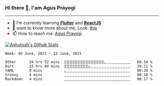 ### Hi there 👋, I'am Agus Prayogi
<hr/>

- 🌱 I’m currently learning [<b>Flutter</b>](https://flutter.dev/) and [<b>ReactJS</b>](https://reactjs.org/)
- 👀 want to know more about me, Look: [this](https://agusprayogi02.github.io)
- 📫 How to reach me: [Agus Prayogi](mailto:agus21apy@gmail.com)

[![Ashutosh's Github Stats](https://github-readme-stats.vercel.app/api?username=agusprayogi02&show_icons=true&count_private=true&theme=onedark)](https://github.com/agusprayogi02/agusprayogi02)

<!--START_SECTION:waka-->
```text
Week: 05 June, 2021 - 12 June, 2021

Other      24 hrs 52 mins  ⣿⣿⣿⣿⣿⣿⣿⣿⣿⣿⣿⣿⣿⣿⣿⣄⣀⣀⣀⣀⣀⣀⣀⣀⣀   60.50 % 
Dart       15 hrs 40 mins  ⣿⣿⣿⣿⣿⣿⣿⣿⣿⣦⣀⣀⣀⣀⣀⣀⣀⣀⣀⣀⣀⣀⣀⣀⣀   38.11 % 
YAML       9 mins          ⣄⣀⣀⣀⣀⣀⣀⣀⣀⣀⣀⣀⣀⣀⣀⣀⣀⣀⣀⣀⣀⣀⣀⣀⣀   00.39 % 
Groovy     4 mins          ⣀⣀⣀⣀⣀⣀⣀⣀⣀⣀⣀⣀⣀⣀⣀⣀⣀⣀⣀⣀⣀⣀⣀⣀⣀   00.18 % 
Markdown   4 mins          ⣀⣀⣀⣀⣀⣀⣀⣀⣀⣀⣀⣀⣀⣀⣀⣀⣀⣀⣀⣀⣀⣀⣀⣀⣀   00.17 % 
```
<!--END_SECTION:waka-->
<!--
**agusprayogi02/agusprayogi02** is a ✨ _special_ ✨ repository because its `README.md` (this file) appears on your GitHub profile.

Here are some ideas to get you started:

- 🔭 I’m currently working on ...
- 🌱 I’m currently learning ...
- 👯 I’m looking to collaborate on ...
- 🤔 I’m looking for help with ...
- 💬 Ask me about ...
- 📫 How to reach me: ...
- 😄 Pronouns: ...
- ⚡ Fun fact: ...
-->
